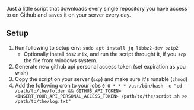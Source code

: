 Just a little script that downloads every single repository you have access to on Github and saves it on your server every day.

## Setup

1. Run following to setup env: `sudo apt install jq libbz2-dev bzip2`
   - Optionally install `dos2unix`, and run the script throught it, if you `scp` the file from windows system.
2. Generate new github api personal access token (set expiration as you wish)
3. Copy the script on your server (`scp`) and make sure it's runable (`chmod`)
4. Add the following cron to your jobs `0 0 * * * /usr/bin/bash -c "cd /path/to/the/folder && GITHUB_API_TOKEN=<INSERT_YOUR_API_PERSONAL_ACCESS_TOKEN> /path/to/the/script.sh >> /path/to/the/log.txt"`
